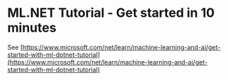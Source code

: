 ﻿# ML.NET Tutorial - Get started in 10 minutes

See [https://www.microsoft.com/net/learn/machine-learning-and-ai/get-started-with-ml-dotnet-tutorial](https://www.microsoft.com/net/learn/machine-learning-and-ai/get-started-with-ml-dotnet-tutorial)